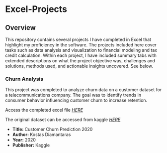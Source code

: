 # Excel-Projects

## Overview
This repository contains several projects I have completed in Excel that highlight my proficiency in the software. The projects included here cover tasks such as data analysis and visualization to financial modeling and tax credit calculation. Within each project, I have included summary tabs with extended descriptions on what the project objective was, challenges and solutions, methods used, and actionable insights uncovered. See below.

### Churn Analysis
This project was completed to analyze churn data on a customer dataset for a telecommunications company. The goal was to identify trends in consumer behavior influencing customer churn to increase retention.

Access the completed excel file *[HERE](https://github.com/msanders25/Excel-Projects/blob/main/Churn%20Rate%20Analysis.xlsx)*

The original dataset can be accessed from kaggle *[HERE](https://www.kaggle.com/c/customer-churn-prediction-2020/overview)*
- **Title:** Customer Churn Prediction 2020
- **Author:** Kostas Diamantaras
- **Year:** 2020
- **Publisher:** Kaggle
